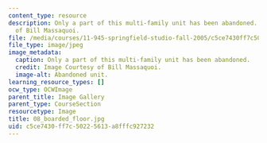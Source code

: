 ```yaml
---
content_type: resource
description: Only a part of this multi-family unit has been abandoned. Image Courtesy
  of Bill Massaquoi.
file: /media/courses/11-945-springfield-studio-fall-2005/c5ce7430ff7c50225613a8fffc927232_08_boarded_floor.jpg
file_type: image/jpeg
image_metadata:
  caption: Only a part of this multi-family unit has been abandoned.
  credit: Image Courtesy of Bill Massaquoi.
  image-alt: Abandoned unit.
learning_resource_types: []
ocw_type: OCWImage
parent_title: Image Gallery
parent_type: CourseSection
resourcetype: Image
title: 08_boarded_floor.jpg
uid: c5ce7430-ff7c-5022-5613-a8fffc927232
---
```

